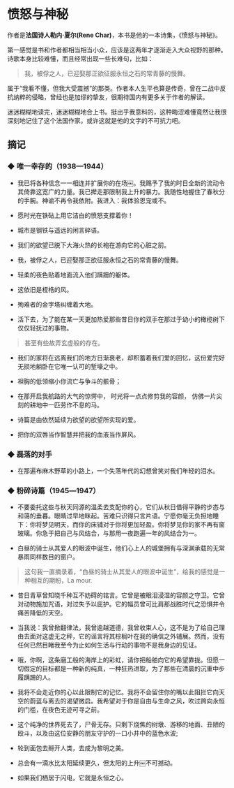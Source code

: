 # 愤怒与神秘

作者是**法国诗人勒内·夏尔(Rene Char)**，本书是他的一本诗集，《愤怒与神秘》。

第一感觉是书和作者都相当相当小众，应该是这两年才逐渐走入大众视野的那种。诗歌本身比较难懂，而且经常出现一些长难句，比如：

> 我，被俘之人，已迎娶那正欲征服永恒之石的常青藤的慢舞。

属于“我看不懂，但我大受震撼”的那类。作者本人生平也算是传奇，曾在二战中反抗纳粹的侵略，曾经也是加缪的挚友，很期待国内有更多关于作者的解读。

迷迷糊糊地读完，迷迷糊糊地合上书。挺出乎我意料的，这种晦涩难懂竟然让我很深刻地记住了这个法国作家。或许这就是他的文字的不可抗力吧。

## 摘记


### ◆  唯一幸存的（1938—1944）

- 我已将各种信念一一相连并扩展你的在场￼。我赐予了我的时日全新的流动令其倚靠这宽广的力量。我已撵走那限制我上升的暴力。我随性地握住了春秋分的手腕。神谕不再令我依附。我进入：我体验恩宠或不。

- 愿时光在铁砧上用它洁白的愤怒支撑着你！

- 城市是钢铁与遥远的闲言碎语。

- 我们的欲望已脱下大海火热的长袍在游向它的心脏之前。

- 我，被俘之人，已迎娶那正欲征服永恒之石的常青藤的慢舞。

- 轻柔的夜色贴着地面流入他们蹒跚的躯体。

- 这依旧是桎梏的风。

- 殉难者的金字塔纠缠着大地。

- 活下去，为了能在某一天更加热爱那些昔日你的双手在那过于幼小的橄榄树下仅仅轻抚过的事物。
> 甚至有些故弄玄虚般的存在。

- 我们的家将在远离我们的地方日渐衰老，却积蓄着我们爱的回忆，这份爱完好无损地躺卧在它唯一认可的堑壕之中。

- 袒胸的低领缩小你流亡与争斗的骸骨；

- 在那开启我航路的大气的惊愕中，
时光将一点点修剪我的容颜，
仿佛一片尖刻的耕地中一匹劳作不息的马。

- 诗篇是由依然延续为欲望的欲望所实现的爱。

- 把你的双唇当作智慧并把我的血液当作屏风。


### ◆  磊落的对手

- 在那遍布麻木野草的小路上，一个失落年代的幻想曾笑对我们年轻的泪水。

### ◆  粉碎诗篇（1945―1947）

- 不要委托这些与秋天同源的温柔去支配你的心，它们从秋日借得平静的步态与和蔼的垂暮。眼睛过早地眯起。苦难只识得只言片语。宁愿你毫无负担地睡下：你将梦见明天，而你的床铺对于你将更加轻盈。你将梦见你的家不再有窗玻璃。你急于把自己与风结合，与那用一夜跑遍一年的风结合为一。

- 白昼的骑士从其爱人的眼波中诞生，他们心上人的城堡拥有与深渊承载的无常暴雨同样数目的窗户。
> 这句我一直摘录着，“白昼的骑士从其爱人的眼波中诞生”，给我的感觉是一种相互的期盼，La mour.

- 昔日青草曾知晓千种互不妨碍的铭言。它曾是被眼泪浸湿的容颜之守卫。它曾对动物施加咒语，对过失予以庇护。它的幅员曾可比肩那战胜时代之恐惧并令痛苦降低的天空。

- 当我说：我曾掀翻律法，我曾逾越道德，我曾收束人心，这不是为了给自己理由去面对这虚无之秤，它的谣言将其棕榈叶在我的确信之外铺展。然而，没有任何已然目睹我至今为止如何生活与行动的事物不是我身边的见证。

- 哦，你啊，这条磨工般的海岸上的彩虹，请你把船舶向它的希望靠拢。但愿一切假定的目标都是一种新的纯真，一种狂热进取，为了那些在清晨的沉重中步履蹒跚的人。

- 我将不会走近你的心以此限制它的记忆。我将不会留住你的嘴以此阻拦它向天空的蔚蓝与离去的渴望微启。我希望对于你是自由与生命之风，吹过跨向永恒的门槛，在夜色无迹可寻之前。

- 这个纯净的世界死去了，尸骨无存。只剩下烧焦的树墩、游移的地面、丑陋的殴斗，以及由这位安静的朋友守护的一口小井中的蓝色水波;

- 轮到面包去掰开人类，去成为黎明之美。

- 总会有一滴水比太阳延续更久，但太阳的上升￼不可撼动。

- 如果我们栖居于闪电，它就是永恒之心。

